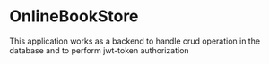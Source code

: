 # OnlineBookStore
This application works as a backend to handle crud operation in the database and to perform jwt-token authorization
